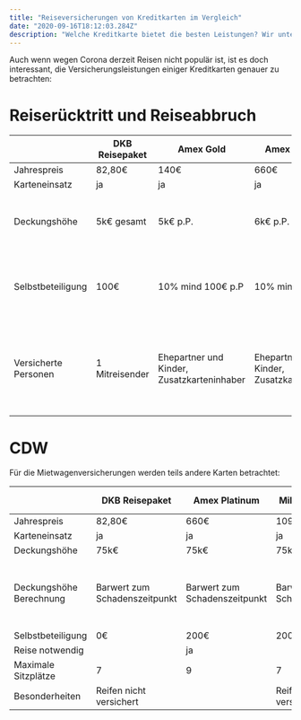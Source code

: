 ```yaml
---
title: "Reiseversicherungen von Kreditkarten im Vergleich"
date: "2020-09-16T18:12:03.284Z"
description: "Welche Kreditkarte bietet die besten Leistungen? Wir untersuchen"
---
```


Auch wenn wegen Corona derzeit Reisen nicht populär ist, ist es doch interessant, die Versicherungsleistungen einiger Kreditkarten genauer zu betrachten:

# Reiserücktritt und Reiseabbruch


|                      | DKB Reisepaket | Amex Gold                                  | Amex Platinum                              | Miles&More Gold                                        | Naspa Gold            | Advanzia                                                                   | Barclaycard Platinum                                      |
|----------------------|----------------|--------------------------------------------|--------------------------------------------|--------------------------------------------------------|-----------------------|----------------------------------------------------------------------------|-----------------------------------------------------------|
| Jahrespreis          | 82,80€         | 140€                                       | 660€                                       | 109,92€                                                | 60€                   | 0€                                                                         | 99€                                                       |
| Karteneinsatz        | ja             | ja                                         | ja                                         | ja                                                     | nein                  | ja                                                                         | nein                                                      |
| Deckungshöhe         | 5k€ gesamt     | 5k€ p.P.                                   | 6k€ p.P.                                   | 5k€ gesamt                                             | 10k€ gesamt           | 3k€                                                                        | 5.2k€ Karteninhaber 10.3k€ für alle Reisenden             |
| Selbstbeteiligung    | 100€           | 10% mind 100€  p.P                         | 10% mind 100€ p.P                          | 10%, mind 100€                                         | 150€, maximal 300€    | 20%, mind 100€ p.P                                                         | 100€ p.P 20%, mind 100€ p.P bei Auslösung durch Krankheit |
| Versicherte Personen | 1 Mitreisender | Ehepartner und Kinder, Zusatzkarteninhaber | Ehepartner und Kinder, Zusatzkarteninahber | Ehepartner und Kinder, oder andere, maximal 5 Reisende | Ehepartner und Kinder | Partner und Kinder oder 3 andere Reisenden, maximal 4 versicherte Personen | maximal 6 Mitreisende                                     |


# CDW

Für die Mietwagenversicherungen werden teils andere Karten betrachtet:


|                         | DKB Reisepaket                | Amex Platinum     | Miles&More Gold               | Barclaycard Platinum                                             | Barclaycard EW Gold     |
|-------------------------|-------------------------------|-------------------|-------------------------------|------------------------------------------------------------------|-------------------------|
| Jahrespreis             | 82,80€                        | 660€              | 109,92€                       | 99€                                                              | 69€                     |
| Karteneinsatz           | ja                            | ja                | ja                            | ja                                                               | ja                      |
| Deckungshöhe            | 75k€                          | 75k€              | 75k€                          | 100k€                                                            | 75k€                    |
| Deckungshöhe Berechnung | Barwert zum Schadenszeitpunkt | Barwert zum Schadenszeitpunkt | Barwert zum Schadenszeitpunkt | Buchwert im Großhandel abzüglich Abschreibung und Bergungskosten | Marktwert               |
| Selbstbeteiligung       | 0€                            | 200€              | 200€                          | 0€                                                               | 230€                    |
| Reise notwendig         |                               | ja                |                               | ja                                                               |                         |
| Maximale Sitzplätze     | 7                             | 9                 | 7                             | keine Einschränkung                                              | keine Einschränkung     |
| Besonderheiten          | Reifen nicht versichert       |                   | Reifen nicht versichert       |                                                                  | Reifen nicht versichert |